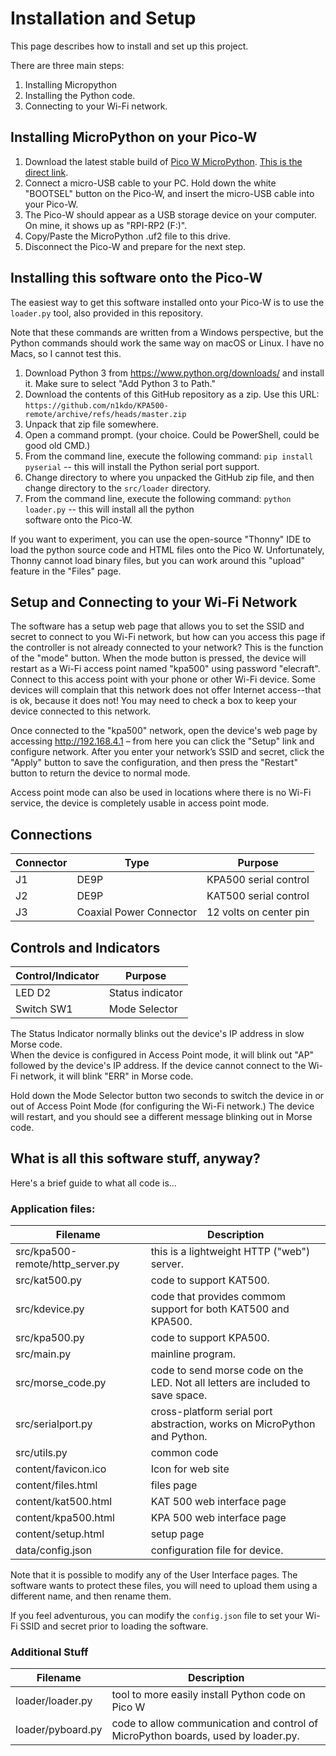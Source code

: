 # Installation and Setup

This page describes how to install and set up this project.

There are three main steps:

1. Installing Micropython
2. Installing the Python code.
3. Connecting to your Wi-Fi network.

## Installing MicroPython on your Pico-W

1. Download the latest stable build of [Pico W MicroPython](https://micropython.org/download/RPI_PICO_W/). 
   [This is the direct link](https://micropython.org/resources/firmware/RPI_PICO_W-20230426-v1.20.0.uf2).
2. Connect a micro-USB cable to your PC.  Hold down the white "BOOTSEL" button on the Pico-W, and insert the
   micro-USB cable into your Pico-W.
3. The Pico-W should appear as a USB storage device on your computer.  On mine, it shows up as "RPI-RP2 (F:)".
4. Copy/Paste the MicroPython .uf2 file to this drive.
5. Disconnect the Pico-W and prepare for the next step.

## Installing this software onto the Pico-W

The easiest way to get this software installed onto your Pico-W is to use the `loader.py` tool, also
provided in this repository.  

Note that these commands are written from a Windows perspective, but the Python commands should work the same way 
on macOS or Linux.  I have no Macs, so I cannot test this.

1. Download Python 3 from https://www.python.org/downloads/ and install it.  Make sure to select "Add 
   Python 3 to Path."
2. Download the contents of this GitHub repository as a zip.  Use this URL: 
   `https://github.com/n1kdo/KPA500-remote/archive/refs/heads/master.zip`
3. Unpack that zip file somewhere. 
4. Open a command prompt.  (your choice.  Could be PowerShell, could be good old CMD.)
5. From the command line, execute the following command: `pip install pyserial` -- this will install the Python 
   serial port support.
6. Change directory to where you unpacked the GitHub zip file, and then change directory to the `src/loader` directory.
7. From the command line, execute the following command: `python loader.py` -- this will install all the python  
   software onto the Pico-W.

If you want to experiment, you can use the open-source "Thonny" IDE to load the python source code and HTML files
onto the Pico W.  Unfortunately, Thonny cannot load binary files, but you can work around this "upload" feature in
the "Files" page.

## Setup and Connecting to your Wi-Fi Network

The software has a setup web page that allows you to set the SSID and secret to connect to you Wi-Fi network, 
but how can you access this page if the controller is not already connected to your network? This is the function
of the "mode" button. When the mode button is pressed, the device will restart as a Wi-Fi access point named
"kpa500" using password "elecraft".  Connect to this access point with your phone or other Wi-Fi device. Some 
devices will complain that this network does not offer Internet access--that is ok, because it does not! 
You may need to check a box to keep your device connected to this network.

Once connected to the "kpa500" network, open the device's web page by accessing http://192.168.4.1 – from here you
can click the "Setup" link and configure network. After you enter your network’s SSID and secret, click the "Apply"
button to save the configuration, and then press the "Restart" button to return the device to normal mode.

Access point mode can also be used in locations where there is no Wi-Fi service, the device is completely 
usable in access point mode.

## Connections

| Connector | Type                    | Purpose                |
|-----------|-------------------------|------------------------|
| J1        | DE9P                    | KPA500 serial control  |
| J2        | DE9P                    | KAT500 serial control  |
| J3        | Coaxial Power Connector | 12 volts on center pin |

## Controls and Indicators

| Control/Indicator | Purpose          |
|-------------------|------------------|
| LED D2            | Status indicator |
| Switch SW1        | Mode Selector    |

The Status Indicator normally blinks out the device's IP address in slow Morse code.  
When the device is configured in Access Point mode, it will blink out "AP" followed by the device's IP address. 
If the device cannot connect to the Wi-Fi network, it will blink "ERR" in Morse code.

Hold down the Mode Selector button two seconds to switch the device in or out of Access Point Mode (for configuring
the Wi-Fi network.) The device will restart, and you should see a different message blinking out in Morse code.

## What is all this software stuff, anyway?

Here's a brief guide to what all code is...

### Application files:

| Filename                         | Description                                                                      |
|----------------------------------|----------------------------------------------------------------------------------|
| src/kpa500-remote/http_server.py | this is a lightweight HTTP ("web") server.                                       |
| src/kat500.py                    | code to support KAT500.                                                          |
| src/kdevice.py                   | code that provides commom support for both KAT500 and KPA500.                    |
| src/kpa500.py                    | code to support KPA500.                                                          |
| src/main.py                      | mainline program.                                                                |
| src/morse_code.py                | code to send morse code on the LED.  Not all letters are included to save space. |
| src/serialport.py                | cross-platform serial port abstraction, works on MicroPython and Python.         |
| src/utils.py                     | common code                                                                      |
| content/favicon.ico              | Icon for web site                                                                |
| content/files.html               | files page                                                                       |
| content/kat500.html              | KAT 500 web interface page                                                       |
| content/kpa500.html              | KPA 500 web interface page                                                       |
| content/setup.html               | setup page                                                                       |
| data/config.json                 | configuration file for device.                                                   |

Note that it is possible to modify any of the User Interface pages.  The software wants to protect these files, you
will need to upload them using a different name, and then rename them.

If you feel adventurous, you can modify the `config.json` file to set your Wi-Fi SSID and secret prior to loading the
software.

### Additional Stuff

| Filename                         | Description                                                                       |
|----------------------------------|-----------------------------------------------------------------------------------|
| loader/loader.py                 | tool to more easily install Python code on Pico W                                 |
| loader/pyboard.py                | code to allow communication and control of MicroPython boards, used by loader.py. |